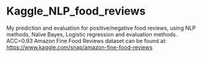 # Kaggle_NLP_food_reviews
My prediction and evaluation for positive/negative food reviews, using NLP methods, Naïve Bayes, Logistic regression and evaluation methods.
ACC=0.93
Amazon Fine Food Reviews dataset can be found at: https://www.kaggle.com/snap/amazon-fine-food-reviews
